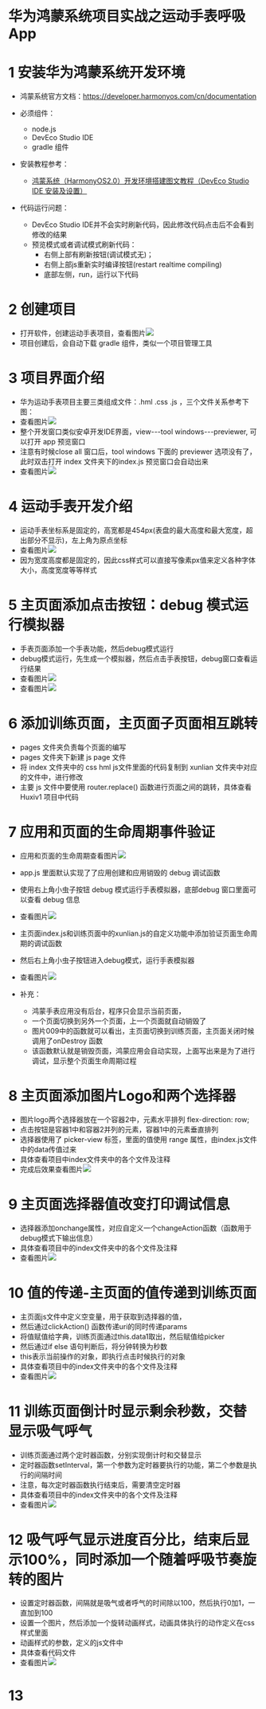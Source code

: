 # 华为鸿蒙系统项目实战之运动手表呼吸App

# 1 安装华为鸿蒙系统开发环境
- 鸿蒙系统官方文档：https://developer.harmonyos.com/cn/documentation
- 必须组件：
    - node.js 
    - DevEco Studio IDE
    - gradle 组件
- 安装教程参考：
    - [鸿蒙系统（HarmonyOS2.0）开发环境搭建图文教程（DevEco Studio IDE 安装及设置）](https://blog.csdn.net/u011318077/article/details/108578354)
    
- 代码运行问题：
    - DevEco Studio IDE并不会实时刷新代码，因此修改代码点击后不会看到修改的结果
    - 预览模式或者调试模式刷新代码：
        - 右侧上部有刷新按钮(调试模式无)；
        - 右侧上部js重新实时编译按钮(restart realtime compiling) 
        - 底部左侧，run，运行以下代码
    
# 2 创建项目
- 打开软件，创建运动手表项目，查看图片![](01_Huxiv1/图片/001_创建运动手表项目.png)
- 项目创建后，会自动下载 gradle 组件，类似一个项目管理工具

# 3 项目界面介绍
- 华为运动手表项目主要三类组成文件：.hml .css .js ，三个文件关系参考下图：
- 查看图片![](01_Huxiv1/图片/002_hml_css_js华为手表app三个文件的关系.png)
- 整个开发窗口类似安卓开发IDE界面，view---tool windows---previewer, 可以打开 app 预览窗口
- 注意有时候close all 窗口后，tool windows 下面的 previewer 选项没有了，此时双击打开 index 文件夹下的index.js 预览窗口会自动出来
- 查看图片![](01_Huxiv1/图片/003_华为手表app开发界面.png)

# 4 运动手表开发介绍
- 运动手表坐标系是固定的，高宽都是454px(表盘的最大高度和最大宽度，超出部分不显示)，左上角为原点坐标
- 查看图片![](01_Huxiv1/图片/004_华为手表app页面坐标系.png)
- 因为宽度高度都是固定的，因此css样式可以直接写像素px值来定义各种字体大小，高度宽度等等样式

# 5 主页面添加点击按钮：debug 模式运行模拟器
- 手表页面添加一个手表功能，然后debug模式运行
- debug模式运行，先生成一个模拟器，然后点击手表按钮，debug窗口查看运行结果
- 查看图片![](01_Huxiv1/图片/005_debug模式运行.png)
- 查看图片![](01_Huxiv1/图片/006_debug模式运行结果.png)

# 6 添加训练页面，主页面子页面相互跳转
- pages 文件夹负责每个页面的编写
- pages 文件夹下新建 js page 文件
- 将 index 文件夹中的 css hml js文件里面的代码复制到 xunlian 文件夹中对应的文件中，进行修改
- 主要 js 文件中要使用 router.replace() 函数进行页面之间的跳转，具体查看 Huxiv1 项目中代码

# 7 应用和页面的生命周期事件验证

- 应用和页面的生命周期查看图片![](01_Huxiv1/图片/007_鸿蒙应用生命周期及页面生命周期.png)
- app.js 里面默认实现了了应用创建和应用销毁的 debug 调试函数
- 使用右上角小虫子按钮 debug 模式运行手表模拟器，底部debug 窗口里面可以查看 debug 信息
- 查看图片![](01_Huxiv1/图片/008_手表应用创建的debug信息.png)

- 主页面index.js和训练页面中的xunlian.js的自定义功能中添加验证页面生命周期的调试函数
- 然后右上角小虫子按钮进入debug模式，运行手表模拟器
- 查看图片![](01_Huxiv1/图片/009_手表应用和页面的生命周期演示.png)

- 补充：
    - 鸿蒙手表应用没有后台，程序只会显示当前页面，
    - 一个页面切换到另外一个页面，上一个页面就自动销毁了
    - 图片009中的函数就可以看出，主页面切换到训练页面，主页面关闭时候调用了onDestroy 函数
    - 该函数默认就是销毁页面，鸿蒙应用会自动实现，上面写出来是为了进行调试，显示整个页面生命周期过程

# 8 主页面添加图片Logo和两个选择器
- 图片logo两个选择器放在一个容器2中，元素水平排列 flex-direction: row;
- 点击按钮是容器1中和容器2并列的元素，容器1中的元素垂直排列
- 选择器使用了 picker-view 标签，里面的值使用 range 属性，由index.js文件中的data传值过来
- 具体查看项目中index文件夹中的各个文件及注释
- 完成后效果查看图片![](01_Huxiv1/图片/010_主页面添加logo和选择器.png)

# 9 主页面选择器值改变打印调试信息
- 选择器添加onchange属性，对应自定义一个changeAction函数（函数用于debug模式下输出信息）
- 具体查看项目中的index文件夹中的各个文件及注释
- 查看图片![](01_Huxiv1/图片/011_选择器改变值打印出调试信息.png)

# 10 值的传递-主页面的值传递到训练页面
- 主页面js文件中定义空变量，用于获取到选择器的值，
- 然后通过clickAction() 函数传递uri的同时传递params
- 将值赋值给字典，训练页面通过this.data1取出，然后赋值给picker
- 然后通过if else 语句判断后，将分钟转换为秒数
- this表示当前操作的对象，即执行点击时候执行的对象
- 具体查看项目中的index文件夹中的各个文件及注释
- 查看图片![](01_Huxiv1/图片/012_值的传递_主页面的值传递到训练页面.png)

# 11 训练页面倒计时显示剩余秒数，交替显示吸气呼气
- 训练页面通过两个定时器函数，分别实现倒计时和交替显示
- 定时器函数setInterval，第一个参数为定时器要执行的功能，第二个参数是执行的间隔时间
- 注意，每次定时器函数执行结束后，需要清空定时器
- 具体查看项目中的index文件夹中的各个文件及注释
- 查看图片![](01_Huxiv1/图片/013_定时器显示倒计时和交替显示吸气呼气.png)

# 12 吸气呼气显示进度百分比，结束后显示100%，同时添加一个随着呼吸节奏旋转的图片
- 设置定时器函数，间隔就是吸气或者呼气的时间除以100，然后执行0加1，一直加到100
- 设置一个图片，然后添加一个旋转动画样式，动画具体执行的动作定义在css样式里面
- 动画样式的参数，定义的js文件中
- 具体查看代码文件
- 查看图片![](01_Huxiv1/图片/014_定时器显示倒计时和交替显示吸气呼气的进度和旋转的图片.png)

# 13 